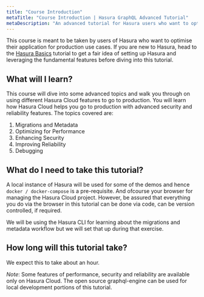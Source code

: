 ```yaml
---
title: "Course Introduction"
metaTitle: "Course Introduction | Hasura GraphQL Advanced Tutorial"
metaDescription: "An advanced tutorial for Hasura users who want to optimise their application for production use cases, learning about migrations, metadata, optimizing performance, enhancing security, improving reliability and debugging."
---
```


This course is meant to be taken by users of Hasura who want to optimise their application for production use cases. If you are new to Hasura, head to the [Hasura Basics](https://hasura.io/learn/graphql/hasura/introduction/) tutorial to get a fair idea of setting up Hasura and leveraging the fundamental features before diving into this tutorial.

## What will I learn?

This course will dive into some advanced topics and walk you through on using different Hasura Cloud features to go to production. You will learn how Hasura Cloud helps you go to production with advanced security and reliability features. The topics covered are:

1. Migrations and Metadata
2. Optimizing for Performance
3. Enhancing Security
4. Improving Reliability
5. Debugging

## What do I need to take this tutorial?

A local instance of Hasura will be used for some of the demos and hence `docker / docker-compose` is a pre-requisite. And ofcourse your browser for managing the Hasura Cloud project. However, be assured that everything you do via the browser in this tutorial can be done via code, can be version controlled, if required.

We will be using the Hasura CLI for learning about the migrations and metadata workflow but we will set that up during that exercise.

## How long will this tutorial take?

We expect this to take about an hour.

*Note*: Some features of performance, security and reliability are available only on Hasura Cloud. The open source graphql-engine can be used for local development portions of this tutorial.
